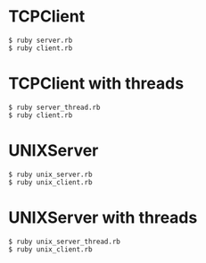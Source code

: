 TCPClient
======

```
$ ruby server.rb
$ ruby client.rb
```

TCPClient with threads
======

```
$ ruby server_thread.rb
$ ruby client.rb
```

UNIXServer
======

```
$ ruby unix_server.rb
$ ruby unix_client.rb
```

UNIXServer with threads
======

```
$ ruby unix_server_thread.rb
$ ruby unix_client.rb
```


